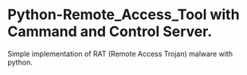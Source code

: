 # Python-Remote_Access_Tool with Cammand and Control Server.
Simple implementation of RAT (Remote Access Trojan)  malware with python.
